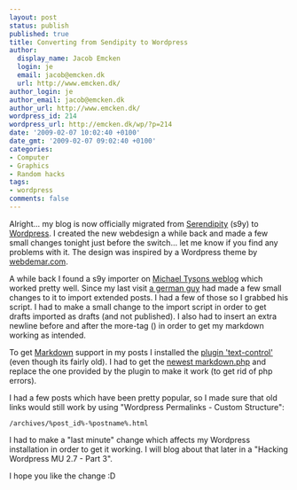 ```yaml
---
layout: post
status: publish
published: true
title: Converting from Sendipity to Wordpress
author:
  display_name: Jacob Emcken
  login: je
  email: jacob@emcken.dk
  url: http://www.emcken.dk/
author_login: je
author_email: jacob@emcken.dk
author_url: http://www.emcken.dk/
wordpress_id: 214
wordpress_url: http://emcken.dk/wp/?p=214
date: '2009-02-07 10:02:40 +0100'
date_gmt: '2009-02-07 09:02:40 +0100'
categories:
- Computer
- Graphics
- Random hacks
tags:
- wordpress
comments: false
---
```

Alright... my blog is now officially migrated from [Serendipity][1] (s9y) to [Wordpress][2]. I created the new webdesign a while back and made a few small changes tonight just before the switch... let me know if you find any problems with it. The design was inspired by a Wordpress theme by [webdemar.com][3].

A while back I found a s9y importer on [Michael Tysons weblog][4] which worked pretty well. Since my last visit [a german guy][5] had made a few small changes to it to import extended posts. I had a few of those so I grabbed his script. I had to make a small change to the import script in order to get drafts imported as drafts (and not published).
I also had to insert an extra newline before and after the more-tag (<a id="more"></a><a id="more-214"></a>) in order to get my markdown working as intended.

To get [Markdown][6] support in my posts I installed the [plugin 'text-control'][7] (even though its fairly old). I had to get the [newest markdown.php][8] and replace the one provided by the plugin to make it work (to get rid of php errors).

I had a few posts which have been pretty popular, so I made sure that old links would still work by using "Wordpress Permalinks - Custom Structure":

    /archives/%post_id%-%postname%.html

I had to make a "last minute" change which affects my Wordpress installation in order to get it working. I will blog about that later in a "Hacking Wordpress MU 2.7 - Part 3".

I hope you like the change :D

[1]: http://s9y.org/
[2]: http://mu.wordpress.org/
[3]: http://webdemar.com/
[4]: http://michael.tyson.id.au/2008/09/04/serendipity-s9y-importer-for-wordpress/#comment-332
[5]: http://www.dobschat.de/index.php/dobschat/entry/serendipity-s9y-importer-for-wordpress-13#englishversion
[6]: http://daringfireball.net/projects/markdown/
[7]: http://wordpress.org/extend/plugins/text-control/
[8]: http://michelf.com/projects/php-markdown/

